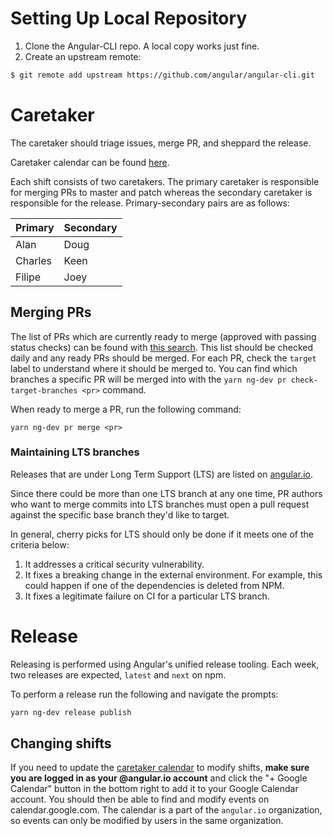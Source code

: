 # Setting Up Local Repository

1. Clone the Angular-CLI repo. A local copy works just fine.
1. Create an upstream remote:

```bash
$ git remote add upstream https://github.com/angular/angular-cli.git
```

# Caretaker

The caretaker should triage issues, merge PR, and sheppard the release.

Caretaker calendar can be found [here](https://calendar.google.com/calendar/embed?src=angular.io_jf53juok1lhpm84hv6bo6fmgbc%40group.calendar.google.com&ctz=America%2FLos_Angeles).

Each shift consists of two caretakers. The primary caretaker is responsible for
merging PRs to master and patch whereas the secondary caretaker is responsible
for the release. Primary-secondary pairs are as follows:

| Primary | Secondary |
| ------- | --------- |
| Alan    | Doug      |
| Charles | Keen      |
| Filipe  | Joey      |

## Merging PRs

The list of PRs which are currently ready to merge (approved with passing status checks) can
be found with [this search](https://github.com/angular/angular-cli/pulls?q=is%3Apr+is%3Aopen+label%3A%22action%3A+merge%22+-is%3Adraft).
This list should be checked daily and any ready PRs should be merged. For each PR, check the
`target` label to understand where it should be merged to. You can find which branches a specific
PR will be merged into with the `yarn ng-dev pr check-target-branches <pr>` command.

When ready to merge a PR, run the following command:

```
yarn ng-dev pr merge <pr>
```

### Maintaining LTS branches

Releases that are under Long Term Support (LTS) are listed on [angular.io](https://angular.io/guide/releases#support-policy-and-schedule).

Since there could be more than one LTS branch at any one time, PR authors who want to
merge commits into LTS branches must open a pull request against the specific base branch they'd like to target.

In general, cherry picks for LTS should only be done if it meets one of the criteria below:

1. It addresses a critical security vulnerability.
2. It fixes a breaking change in the external environment.
   For example, this could happen if one of the dependencies is deleted from NPM.
3. It fixes a legitimate failure on CI for a particular LTS branch.

# Release

Releasing is performed using Angular's unified release tooling. Each week, two releases are expected, `latest` and `next` on npm.

To perform a release run the following and navigate the prompts:

```sh
yarn ng-dev release publish
```

## Changing shifts

If you need to update the
[caretaker calendar](https://calendar.google.com/calendar/embed?src=angular.io_jf53juok1lhpm84hv6bo6fmgbc%40group.calendar.google.com&ctz=America%2FLos_Angeles)
to modify shifts, **make sure you are logged in as your @angular.io account** and
click the "+ Google Calendar" button in the bottom right to add it to your Google
Calendar account. You should then be able to find and modify events on
calendar.google.com. The calendar is a part of the `angular.io` organization, so
events can only be modified by users in the same organization.
